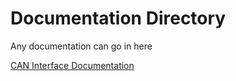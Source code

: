 # Documentation Directory

Any documentation can go in here

[CAN Interface Documentation](CAN_Interface.md)
